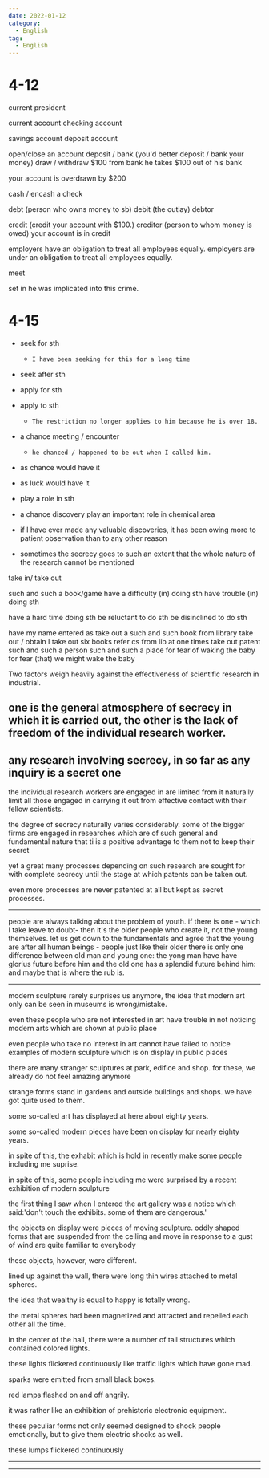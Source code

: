 ```yaml
---
date: 2022-01-12
category:
  - English
tag:
  - English
---
```


# 4-12

current president

current account
checking account

savings account
deposit account

open/close an account
deposit / bank (you'd better deposit / bank your money)
draw / withdraw $100 from bank
he takes $100 out of his bank

your account is overdrawn by $200

cash / encash a check

debt    (person who owns money to sb)
debit (the outlay)
debtor

credit (credit your account with $100.)
creditor (person to whom money is owed)
your account is in credit

employers have an obligation to treat all employees equally.
employers are under an obligation to treat all employees equally.

meet

set in
he was implicated into this crime.

# 4-15

- seek for sth
    - `I have been seeking for this for a long time`
- seek after sth

- apply for sth


- apply to sth
    - `The restriction no longer applies to him because he is over 18.`

- a chance meeting / encounter
  - `he chanced / happened to be out when I called him.`

- as chance would have it
- as luck would have it
- play a role in sth
 
- a chance discovery play an important role in chemical area

- if I have ever made any valuable discoveries, it has been owing more to patient observation than to any other reason

- sometimes the secrecy goes to such an extent that the whole nature of the research cannot be mentioned

take in/ take out

such and such a book/game
have a difficulty (in) doing sth
have trouble (in) doing sth

have a hard time doing sth
be reluctant to do sth
be disinclined to do sth

have my name entered as take out a such and such book from library
take out / obtain
I take out six books refer cs from lib at one times
take out patent
such and such a person
such and such a place
for fear of waking the baby
for fear (that) we might wake the baby

Two factors weigh heavily against the effectiveness of scientific research in industrial. 

one is the general atmosphere of secrecy in which it is carried out, the other is the lack of freedom of the individual research worker.
---
any research involving secrecy, 
in so far as any inquiry is a secret one
---
the individual research workers are engaged in are limited from 
it naturally limit all those engaged in carrying it out from effective contact with their fellow scientists.

the degree of secrecy naturally varies considerably.
some of the bigger firms are engaged in researches which are of such general and fundamental nature that ti is a positive advantage to them not to keep their secret

yet a great many processes depending on such research are sought for with complete secrecy until the stage
at which patents can be taken out.

even more processes are never patented at all but kept as secret processes.

---

people are always talking about the problem of youth. if there is one - which I take leave to doubt- then it's the older people who
create it, not the young themselves. let us get down to the fundamentals and agree that the young are after all human beings - people just like their older
there is only one difference between old man and young one: the yong man have have glorius future before him and the old one has a splendid future 
behind him: and maybe that is where the rub is.


---

modern sculpture rarely surprises us anymore, the idea that modern art only can be seen in museums is wrong/mistake.

even these people who are not interested in art have trouble in not noticing modern arts which are shown at public place

even people who take no interest in art cannot have failed to notice examples of modern sculpture which is on display in public places 


there are many stranger sculptures at park, edifice and shop. for these, we already do not feel amazing anymore 

strange forms stand in gardens and outside buildings and shops. we have got quite used to them.


some so-called art has displayed at here about eighty years.

some so-called modern pieces have been on display for nearly eighty years.


in spite of this, the exhabit which is hold in recently make some people including me suprise. 

in spite of this, some people including me were surprised by a recent exhibition of modern sculpture  


the first thing I saw when I entered the art gallery was a notice which said:'don't touch the exhibits. some of them are dangerous.'

the objects on display were pieces of moving sculpture. 
oddly shaped forms that are suspended from the ceiling and move in response to a gust of wind are quite familiar to everybody


these objects, however, were different.

lined up against the wall, there were long thin wires attached to metal spheres. 


the idea that wealthy is equal to happy is totally wrong.

the metal spheres had been magnetized and attracted and repelled each other all the time.

in the center of the hall, there were a number of tall structures which contained colored lights.

these lights flickered continuously like traffic lights which have gone mad. 

sparks were emitted from small black boxes.

red lamps flashed on and off angrily. 

it was rather like an exhibition of prehistoric electronic equipment.

these peculiar forms not only seemed designed to shock people emotionally, but to give them electric shocks as well.


these lumps flickered continuously 

---
---

